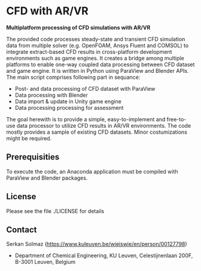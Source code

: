 # CFD with AR/VR 
**Multiplatform processing of CFD simulations with AR/VR**

The provided code processes steady-state and transient CFD simulation data from multiple solver (e.g. OpenFOAM, Ansys Fluent and COMSOL) to integrate extract-based CFD results in cross-platform development environments such as game engines. It creates a bridge among multiple platforms to enable one-way coupled data processing between CFD dataset and game engine. It is written in Python using ParaView and Blender APIs. The main script comprises following part in sequance:

- Post- and data processing of CFD dataset with ParaView
- Data processing with Blender
- Data import & update in Unity game engine
- Data processing processing for assessment

The goal herewith is to provide a simple, easy-to-implement and free-to-use data processor to utilize CFD results in AR/VR environments. The code mostly provides a sample of existing CFD datasets. Minor costumizations might be required.

## Prerequisities

To execute the code, an Anaconda application must be compiled with ParaView and Blender packages.

## License
Please see the file ./LICENSE for details

## Contact
Serkan Solmaz (https://www.kuleuven.be/wieiswie/en/person/00127798)
* Department of Chemical Engineering, KU Leuven, Celestijnenlaan 200F, B-3001 Leuven, Belgium


